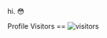 hi. 😳

<!--START_SECTION:waka-->
<!--END_SECTION:waka-->

Profile Visitors == ![visitors](https://visitor-badge.glitch.me/badge?page_id=FrostX-Official.FrostX-Official)

